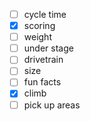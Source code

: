 - [ ] cycle time  
- [x] scoring  
- [ ] weight  
- [ ] under stage  
- [ ] drivetrain  
- [ ] size  
- [ ] fun facts  
- [x] climb  
- [ ] pick up areas  